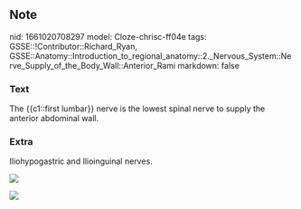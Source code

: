 ## Note
nid: 1661020708297
model: Cloze-chrisc-ff04e
tags: GSSE::!Contributor::Richard_Ryan, GSSE::Anatomy::Introduction_to_regional_anatomy::2._Nervous_System::Nerve_Supply_of_the_Body_Wall::Anterior_Rami
markdown: false

### Text
<div class="toggle">
  The {{c1::first lumbar}} nerve is the lowest spinal nerve to
  supply the anterior abdominal wall.
</div>

### Extra
<p id="bfeabf42-c458-4d9d-96df-c8bffcf60fc6" class="">
Iliohypogastric and Ilioinguinal nerves.
<p id="bfeabf42-c458-4d9d-96df-c8bffcf60fc6" class=""><img src= 
"B9781455709885000142_f14-01-9781455709885.jpg">
<p id="bfeabf42-c458-4d9d-96df-c8bffcf60fc6" class=""><img src= 
"nervesaffected.jpg">
